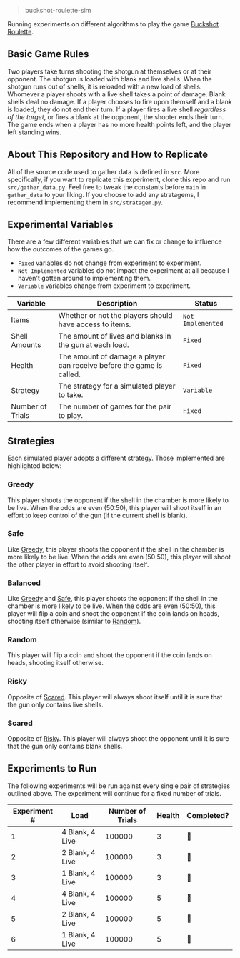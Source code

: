 > buckshot-roulette-sim

Running experiments on different algorithms to play the game [Buckshot Roulette](https://store.steampowered.com/app/2835570/Buckshot_Roulette/).

## Basic Game Rules
Two players take turns shooting the shotgun at themselves or at their opponent. The shotgun is loaded with blank and live shells. When the shotgun runs out of shells, it is reloaded with a new load of shells. Whomever a player shoots with a live shell takes a point of damage. Blank shells deal no damage. If a player chooses to fire upon themself and a blank is loaded, they do not end their turn. If a player fires a live shell *regardless of the target*, or fires a blank at the opponent, the shooter ends their turn. The game ends when a player has no more health points left, and the player left standing wins.

## About This Repository and How to Replicate
All of the source code used to gather data is defined in `src`. More specifically, if you want to replicate this experiment, clone this repo and run `src/gather_data.py`. Feel free to tweak the constants before `main` in `gather_data` to your liking. If you choose to add any stratagems, I recommend implementing them in `src/stratagem.py`.


## Experimental Variables
There are a few different variables that we can fix or change to influence how the outcomes of the games go.

- `Fixed` variables do not change from experiment to experiment.
- `Not Implemented` variables do not impact the experiment at all because I haven't gotten around to implementing them.
- `Variable` variables change from experiment to experiment.

| Variable         | Description                                                          | Status            |
| ---------------- | -------------------------------------------------------------------- | ----------------- |
| Items            | Whether or not the players should have access to items.              | `Not Implemented` |
| Shell Amounts    | The amount of lives and blanks in the gun at each load.              | `Fixed`           |
| Health           | The amount of damage a player can receive before the game is called. | `Fixed`           |
| Strategy         | The strategy for a simulated player to take.                         | `Variable`        |
| Number of Trials | The number of games for the pair to play.                            | `Fixed`           |

## Strategies
Each simulated player adopts a different strategy. Those implemented are highlighted below:

### Greedy
This player shoots the opponent if the shell in the chamber is more likely to be live. When the odds are even (50:50), this player will shoot itself in an effort to keep control of the gun (if the current shell is blank).

### Safe
Like [Greedy](#greedy), this player shoots the opponent if the shell in the chamber is more likely to be live. When the odds are even (50:50), this player will shoot the other player in effort to avoid shooting itself.

### Balanced
Like [Greedy](#greedy) and [Safe](#safe), this player shoots the opponent if the shell in the chamber is more likely to be live. When the odds are even (50:50), this player will flip a coin and shoot the opponent if the coin lands on heads, shooting itself otherwise (similar to [Random](#random)).

### Random
This player will flip a coin and shoot the opponent if the coin lands on heads, shooting itself otherwise.

### Risky
Opposite of [Scared](#scared). This player will always shoot itself until it is sure that the gun only contains live shells.

### Scared
Opposite of [Risky](#risky). This player will always shoot the opponent until it is sure that the gun only contains blank shells.

## Experiments to Run
The following experiments will be run against every single pair of strategies outlined above. The experiment will continue for a fixed number of trials.

| Experiment # | Load            | Number of Trials | Health | Completed?     |
| ------------ | --------------- | ---------------- | ------ | -------------- |
| 1            | 4 Blank, 4 Live | 100000           | 3      | :red_circle:   |
| 2            | 2 Blank, 4 Live | 100000           | 3      | :red_circle:   |
| 3            | 1 Blank, 4 Live | 100000           | 3      | :red_circle:   |
| 4            | 4 Blank, 4 Live | 100000           | 5      | :red_circle:   |
| 5            | 2 Blank, 4 Live | 100000           | 5      | :red_circle:   |
| 6            | 1 Blank, 4 Live | 100000           | 5      | :red_circle:   |
